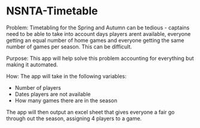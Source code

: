 # NSNTA-Timetable

Problem:
Timetabling for the Spring and Autumn can be tedious - captains need to be able to take into account days players arent available, everyone getting an equal number of home games and everyone getting the same number of games per season. 
This can be difficult. 

Purpose:
This app will help solve this problem accounting for everything but making it automated. 

How:
The app will take in the following variables:
- Number of players
- Dates players are not available
- How many games there are in the season

The app will then output an excel sheet that gives everyone a fair go through out the season, assigning 4 players to a game. 
